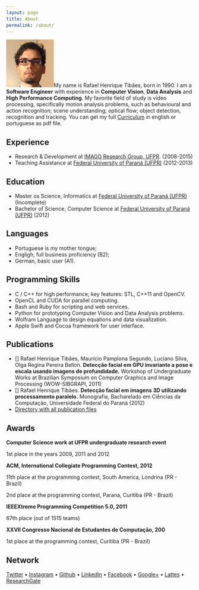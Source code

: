 ```yaml
---
layout: page
title: About
permalink: /about/
---
```


![](/assets/profile.png)My name is Rafael Henrique Tibães, born in 1990. I am a **Software Engineer** with experience in **Computer Vision**, **Data Analysis** and **High Performance Computing**. My favorite field of study is video processing, specifically motion analysis problems, such as behavioural and action recognition; scene understanding; optical flow; object detection, recognition and tracking. You can get my full [Curriculum](https://www.dropbox.com/sh/j772u5yseoexune/AADreTb10eu7wDGlRyfAjWPva?dl=0) in english or portuguese as pdf file.

## Experience
* Research & Development at [IMAGO Research Group, UFPR](http://www.imago.ufpr.br). (2008-2015)
* Teaching Assistance at [Federal University of Paraná (UFPR)](http://www.ufpr.br) (2012-2013)

## Education
* Master os Science, Informatics at [Federal University of Paraná (UFPR)](http://www.ufpr.br) (Incomplete)
* Bachelor of Science, Computer Science at [Federal University of Paraná (UFPR)](http://www.ufpr.br) (2012)

## Languages
* Portuguese is my mother tongue;
* Engligh, full business proficiency (B2);
* German, basic user (A1).

## Programming Skills
* C / C++ for high performance; key features: STL, C++11 and OpenCV.
* OpenCL and CUDA for parallel computing.
* Bash and Ruby for scripting and web services.
* Python for prototyping Computer Vision and Data Analysis problems.
* Wolfram Language to design equations and data visualization.
* Apple Swift and Cocoa framework for user interface.

## Publications
* [] Rafael Henrique Tibães, Maurício Pamplona Segundo, Luciano Silva, Olga Regina Pereira Bellon.  **Detecção facial em GPU invariante a pose e escala usando imagens de profundidade.** Workshop of Undergraduate Works at Brazilian Symposium on Computer Graphics and Image Processing (WOW-SIBGRAPI, 2011)
* [] Rafael Henrique Tibães. **Detecção facial em imagens 3D utilizando processamento paralelo.** Monografia, Bacharelado em Ciências da Computação, Universidade Federal do Paraná (2012)
* [Directory with all publication files](https://www.dropbox.com/sh/ba3rduobhvanhyb/AAC35RlrGfriqLE5rRY9aIgia?dl=0)

## Awards
**Computer Science work at UFPR undergraduate research event**

1st place in the years 2009, 2011 and 2012

**ACM, International Collegiate Programming Contest, 2012**

11th place at the programming contest, South America, Londrina (PR - Brazil)

2nd place at the programming contest, Parana, Curitiba (PR - Brazil)

**IEEEXtreme Programming Competition 5.0, 2011**

67th place (out of 1515 teams)

**XXVII Congresso Nacional de Estudantes de Computação, 200**

1st place at the programming contest, Curitiba (PR - Brazil)

## Network
[Twitter](https://twitter.com/rafaeltibaes) •
[Instagram](https://instagram.com/fael.nl/) •
[Github](https://github.com/tibaes) •
[LinkedIn](https://www.linkedin.com/in/rafaeltibaes) •
[Facebook](https://www.facebook.com/rafaeltibaes) •
[Google+](https://plus.google.com/+RafaelTibães/) •
[Lattes](http://lattes.cnpq.br/3368602785323392) •
[ResearchGate](https://www.researchgate.net/profile/Rafael_Tibaes)
